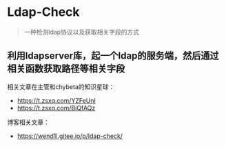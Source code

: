 # Ldap-Check

> 一种检测ldap协议以及获取相关字段的方式

## 利用ldapserver库，起一个ldap的服务端，然后通过相关函数获取路径等相关字段

相关文章在主管和chybeta的知识星球：
  * https://t.zsxq.com/YZFeUnI
  * https://t.zsxq.com/BiQfAQz
  
 博客相关文章：
  * https://wend1l.gitee.io/p/ldap-check/
